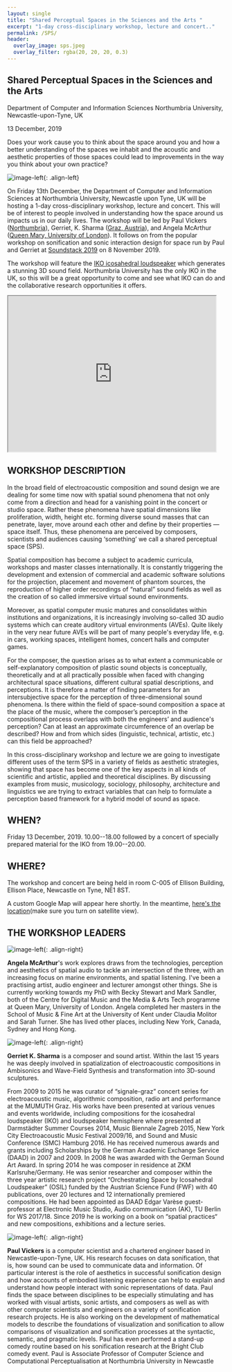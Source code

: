 ```yaml
---
layout: single
title: "Shared Perceptual Spaces in the Sciences and the Arts "
excerpt: "1-day cross-disciplinary workshop, lecture and concert.."
permalink: /SPS/
header: 
  overlay_image: sps.jpeg
  overlay_filter: rgba(20, 20, 20, 0.3)
---
```


## Shared Perceptual Spaces in the Sciences and the Arts
Department of Computer and Information Sciences
Northumbria University, Newcastle-upon-Tyne, UK

13 December, 2019


Does your work cause you to think about the space around you and how a better understanding of the spaces we inhabit and the acoustic and aesthetic properties of those spaces could lead to improvements in the way you think about your own practice? 

![image-left](/images/IKO.jpg){: .align-left}

On Friday 13th December, the Department of Computer and Information Sciences at Northumbria University, Newcastle upon Tyne, UK  will be hosting a 1-day cross-disciplinary workshop, lecture and concert.  This will be of interest to people involved in understanding how the space around us impacts us in our daily lives. The workshop will be led by Paul Vickers ([Northumbria](https://paulvickers.github.io/)), Gerriet, K. Sharma ([Graz, Austria](https://www.gksh.net/)), and Angela McArthur ([Queen Mary, University of London](http://angelamcarthur.com/)). It follows on from the popular workshop on sonification and sonic interaction design for space run by Paul and Gerriet at [Soundstack 2019](http://angelamcarthur.com/soundstack-2019/) on 8 November 2019. 

The workshop will feature the [IKO icosahedral loudspeaker](https://iko.sonible.com/en.html) which generates a stunning 3D sound field. Northumbria University has the only IKO in the UK, so this will be a great opportunity to come and see what IKO can do and the collaborative research opportunities it offers.

<iframe width="480" height="360" src="https://www.youtube.com/embed/khTSr_ZJB5M" frameborder="1"> </iframe>

## WORKSHOP DESCRIPTION

In the broad field of electroacoustic composition and sound design we are dealing for some time now with spatial sound phenomena that not only come from a direction and head for a vanishing point in the concert or studio space. Rather these phenomena have spatial dimensions like proliferation, width, height etc. forming diverse sound masses that can penetrate, layer, move around each other and define by their properties — space itself. Thus, these phenomena are perceived by composers, scientists and audiences causing ‘something’ we call a shared perceptual space (SPS).

Spatial composition has become a subject to academic curricula, workshops and master classes internationally. It is constantly triggering the development and extension of commercial and academic software solutions for the projection, placement and movement of phantom sources, the reproduction of higher order recordings of “natural” sound fields as well as the creation of so called immersive virtual sound environments. 

Moreover, as spatial computer music matures and consolidates within institutions and organizations, it is increasingly involving so-called 3D audio systems which can create auditory virtual environments (AVEs). Quite likely in the very near future AVEs will be part of many people's everyday life, e.g. in cars, working spaces, intelligent homes, concert halls and computer games. 

For the composer, the question arises as to what extent a communicable or self-explanatory composition of plastic sound objects is conceptually, theoretically and at all practically possible when faced with changing architectural space situations, different cultural spatial descriptions, and perceptions. It is therefore a matter of finding parameters for an intersubjective space for the perception of three-dimensional sound phenomena. Is there within the field of space-sound composition a space at the place of the music, where the composer’s perception in the compositional process overlaps with both the engineers’ and audience's perception? Can at least an approximate circumference of an overlap be described? How and from which sides (linguistic, technical, artistic, etc.) can this field be approached?

In this cross-disciplinary workshop and lecture we are going to investigate different uses of the term SPS in a variety of fields as aesthetic strategies, showing that space has become one of the key aspects in all kinds of scientific and artistic, applied and theoretical disciplines. By discussing examples from music, musicology, sociology, philosophy, architecture and linguistics we are trying to extract variables that can help to formulate a perception based framework for a hybrid model of sound as space.

## WHEN?
Friday 13 December, 2019. 10.00--18.00 followed by a concert of specially prepared material for the IKO from 19.00--20.00.

## WHERE?
The workshop and concert are being held in room C-005 of Ellison Building, Ellison Place, Newcastle on Tyne, NE1 8ST.

A custom Google Map will appear here shortly. In the meantime, [here's the location](https://www.google.co.uk/maps/@54.9765324,-1.6064091,175m/data=!3m1!1e3)(make sure you turn on satellite view).

## THE WORKSHOP LEADERS

![image-left](/images/AngelaMcArthur.png){: .align-right}

**Angela McArthur**'s work explores draws from the technologies, perception and aesthetics of spatial audio to tackle an intersection of the three, with an increasing focus on marine environments, and spatial listening. I've been a practising artist, audio engineer and lecturer amongst other things. She is currently working towards my PhD with Becky Stewart and Mark Sandler, both of the Centre for Digital Music and the Media & Arts Tech programme at Queen Mary, University of London. Angela completed her masters in the School of Music & Fine Art at the University of Kent under Claudia Molitor and Sarah Turner. She has lived other places, including New York, Canada, Sydney and Hong Kong.


![image-left](/images/IKO_IEM_Cube_-5-1024x520.jpg){: .align-right}

**Gerriet K. Sharma** is a composer and sound artist. Within the last 15 years he was deeply involved in spatialization of electroacoustic compositions in Ambisonics and Wave-Field Synthesis and transformation into 3D-sound sculptures. 

From 2009 to 2015 he was curator of “signale-graz” concert series for electroacoustic music, algorithmic composition, radio art and performance at the MUMUTH Graz. His works have been presented at various venues and events worldwide, including compositions for the icosahedral loudspeaker (IKO) and loudspeaker hemisphere where presented at Darmstädter Summer Courses 2014, Music Biennale Zagreb 2015, New York City Electroacoustic Music Festival 2009/16,  and Sound and Music Conference (SMC) Hamburg 2016. He has received numerous awards and grants including Scholarships by the German Academic Exchange Service (DAAD) in 2007 and 2009. In 2008 he was awarded with the German Sound Art Award. In spring 2014 he was composer in residence at ZKM Karlsruhe/Germany. He was senior researcher and composer within the three year artistic research project “Orchestrating Space by Icosahedral Loudspeaker” (OSIL) funded by the Austrian Science Fund (FWF) with 40 publications, over 20 lectures and 12 internationally premiered compositions. He had been appointed as DAAD Edgar Varèse guest-professor at Electronic Music Studio, Audio communication (AK), TU Berlin for WS 2017/18. Since 2019 he is working on a book on “spatial practices“ and new compositions, exhibitions and a lecture series.

![image-left](/images/DeskCropped.png){: .align-right}

**Paul Vickers** is a computer scientist and a chartered engineer based in Newcastle-upon-Tyne, UK. His research focuses on data sonification, that is, how sound can be used to communicate data and information. Of particular interest is the role of aesthetics in successful sonification design and how accounts of embodied listening experience can help to explain and understand how people interact with sonic representations of data. Paul finds the space between disciplines to be especially stimulating and has worked with visual artists, sonic artists, and composers as well as with other computer scientists and engineers on a variety of sonification research projects. He is also working on the development of mathematical models to describe the foundations of visualization and sonification to allow comparisons of visualization and sonification processes at the syntactic, semantic, and pragmatic levels. Paul has even performed a stand-up comedy routine based on his sonification research at the Bright Club comedy event. Paul is Associate Professor of Computer Science and Computational Perceptualisation at Northumbria University in Newcastle

